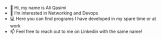 - 👋 Hi, my name is Ali Qasimi
- 👀 I’m interested in Networking and Devops
- 💻 Here you can find programs I have developed in my spare time or at work
- 📫 Feel free to reach out to me on Linkedin with the same name!

<!---
ali-qasimi/ali-qasimi is a ✨ special ✨ repository because its `README.md` (this file) appears on your GitHub profile.
You can click the Preview link to take a look at your changes.
--->
